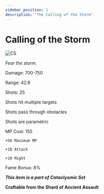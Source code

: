 ```yaml
---
sidebar_position: 1
description: "The Calling of the Storm"
---
```


# Calling of the Storm

![CS](https://vwiki.valorserver.com/api/item/picture/calling%20of%20the%20storm)

<i>Fear the storm.</i>

Damage: 700-750

Range: 42.6

Shots: 25

Shots hit multiple targets

Shots pass through obstacles

Shots are parametric 

MP Cost: 155

    +50 Maximum MP
    
    +10 Attack
    
    +10 Might

Fame Bonus: 8%

***This item is a part of Cataclysmic Set***

**Craftable from the Shard of Ancient Assault**

